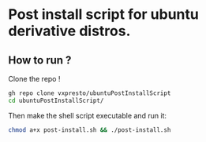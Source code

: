 # Post install script for ubuntu derivative distros.

## How to run ?

Clone the repo !

```bash
gh repo clone vxpresto/ubuntuPostInstallScript 
cd ubuntuPostInstallScript/
```

Then make the shell script executable and run it:

```bash
chmod a+x post-install.sh && ./post-install.sh
```
